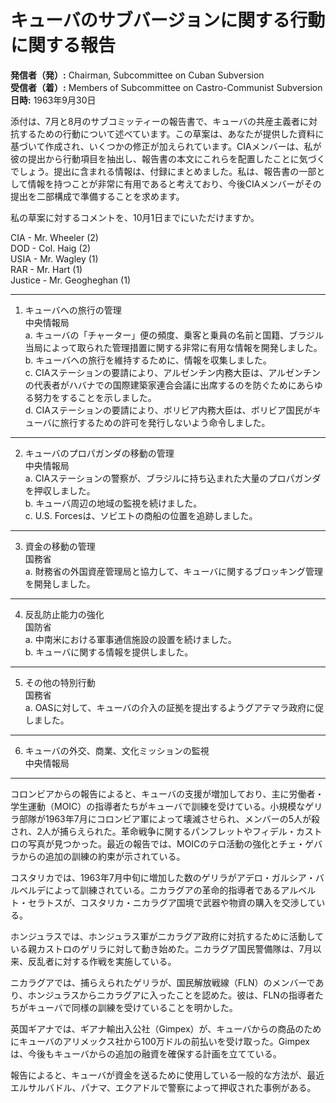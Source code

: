 # キューバのサブバージョンに関する行動に関する報告

**発信者（発）:** Chairman, Subcommittee on Cuban Subversion  
**受信者（着）:** Members of Subcommittee on Castro-Communist Subversion  
**日時:** 1963年9月30日  

添付は、7月と8月のサブコミッティーの報告書で、キューバの共産主義者に対抗するための行動について述べています。この草案は、あなたが提供した資料に基づいて作成され、いくつかの修正が加えられています。CIAメンバーは、私が彼の提出から行動項目を抽出し、報告書の本文にこれらを配置したことに気づくでしょう。提出に含まれる情報は、付録にまとめました。私は、報告書の一部として情報を持つことが非常に有用であると考えており、今後CIAメンバーがその提出を二部構成で準備することを求めます。

私の草案に対するコメントを、10月1日までにいただけますか。

CIA - Mr. Wheeler (2)  
DOD - Col. Haig (2)  
USIA - Mr. Wagley (1)  
RAR - Mr. Hart (1)  
Justice - Mr. Geogheghan (1)  

---

1. キューバへの旅行の管理  
   中央情報局  
   a. キューバの「チャーター」便の頻度、乗客と乗員の名前と国籍、ブラジル当局によって取られた管理措置に関する非常に有用な情報を開発しました。  
   b. キューバへの旅行を維持するために、情報を収集しました。  
   c. CIAステーションの要請により、アルゼンチン内務大臣は、アルゼンチンの代表者がハバナでの国際建築家連合会議に出席するのを防ぐためにあらゆる努力をすることを示しました。  
   d. CIAステーションの要請により、ボリビア内務大臣は、ボリビア国民がキューバに旅行するための許可を発行しないよう命令しました。  

---

2. キューバのプロパガンダの移動の管理  
   中央情報局  
   a. CIAステーションの警察が、ブラジルに持ち込まれた大量のプロパガンダを押収しました。  
   b. キューバ周辺の地域の監視を続けました。  
   c. U.S. Forcesは、ソビエトの商船の位置を追跡しました。  

---

3. 資金の移動の管理  
   国務省  
   a. 財務省の外国資産管理局と協力して、キューバに関するブロッキング管理を開発しました。  

---

4. 反乱防止能力の強化  
   国防省  
   a. 中南米における軍事通信施設の設置を続けました。  
   b. キューバに関する情報を提供しました。  

---

5. その他の特別行動  
   国務省  
   a. OASに対して、キューバの介入の証拠を提出するようグアテマラ政府に促しました。  

---

6. キューバの外交、商業、文化ミッションの監視  
   中央情報局  

---

コロンビアからの報告によると、キューバの支援が増加しており、主に労働者・学生運動（MOIC）の指導者たちがキューバで訓練を受けている。小規模なゲリラ部隊が1963年7月にコロンビア軍によって壊滅させられ、メンバーの5人が殺され、2人が捕らえられた。革命戦争に関するパンフレットやフィデル・カストロの写真が見つかった。最近の報告では、MOICのテロ活動の強化とチェ・ゲバラからの追加の訓練の約束が示されている。

コスタリカでは、1963年7月中旬に増加した数のゲリラがアデロ・ガルシア・バルベルデによって訓練されている。ニカラグアの革命的指導者であるアルベルト・セラトスが、コスタリカ・ニカラグア国境で武器や物資の購入を交渉している。

ホンジュラスでは、ホンジュラス軍がニカラグア政府に対抗するために活動している親カストロのゲリラに対して動き始めた。ニカラグア国民警備隊は、7月以来、反乱者に対する作戦を実施している。

ニカラグアでは、捕らえられたゲリラが、国民解放戦線（FLN）のメンバーであり、ホンジュラスからニカラグアに入ったことを認めた。彼は、FLNの指導者たちがキューバで同様の訓練を受けていることを明かした。

英国ギアナでは、ギアナ輸出入公社（Gimpex）が、キューバからの商品のためにキューバのアリメックス社から100万ドルの前払いを受け取った。Gimpexは、今後もキューバからの追加の融資を確保する計画を立てている。

報告によると、キューバが資金を送るために使用している一般的な方法が、最近エルサルバドル、パナマ、エクアドルで警察によって押収された事例がある。